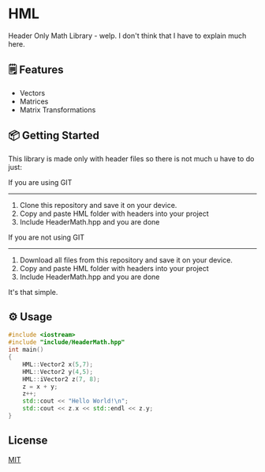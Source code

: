 # HML
Header Only Math Library - welp. I don't think that I have to explain much here.
## :spiral_notepad: Features
 - Vectors
 - Matrices
 - Matrix Transformations

## :package: Getting Started
This library is made only with header files so there is not much u have to do just:

If you are using GIT
- - - -
1. Clone this repository and save it on your device.
2. Copy and paste HML folder with headers into your project
3. Include HeaderMath.hpp and you are done

If you are not using GIT
- - - -
1. Download all files from this repository and save it on your device.
2. Copy and paste HML folder with headers into your project
3. Include HeaderMath.hpp and you are done

It's that simple.

## :gear: Usage
```cpp
#include <iostream>
#include "include/HeaderMath.hpp"
int main()
{
    HML::Vector2 x(5,7);
    HML::Vector2 y(4,5);
    HML::iVector2 z(7, 8);
    z = x + y;
    z++;
    std::cout << "Hello World!\n";
    std::cout << z.x << std::endl << z.y;
}
```

## License
[MIT](https://choosealicense.com/licenses/mit/)